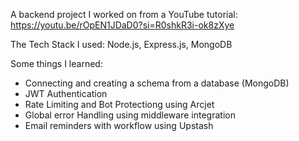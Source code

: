A backend project I worked on from a YouTube tutorial: https://youtu.be/rOpEN1JDaD0?si=R0shkR3i-ok8zXye

The Tech Stack I used: Node.js, Express.js, MongoDB

Some things I learned:
- Connecting and creating a schema from a database (MongoDB)
- JWT Authentication
- Rate Limiting and Bot Protectiong using Arcjet
- Global error Handling using middleware integration
- Email reminders with workflow using Upstash
